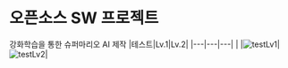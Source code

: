 # 오픈소스 SW 프로젝트
강화학습을 통한 슈퍼마리오 AI 제작
|테스트|Lv.1|Lv.2|
|---|---|---|
| |![testLv1](https://user-images.githubusercontent.com/98371516/212639692-24d980dc-0574-4697-888e-682a20db1321.gif)|![testLv2](https://user-images.githubusercontent.com/98371516/212639710-67756de5-3283-4f08-97ff-0b3dcc7ef26b.gif)|
